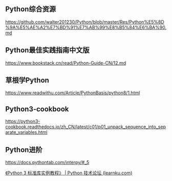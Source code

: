 

Python综合资源
---------------------------------------
https://github.com/walter201230/Python/blob/master/Res/Python%E5%8D%9A%E5%AE%A2%E7%BD%91%E7%AB%99%E8%B5%84%E6%BA%90.md

Python最佳实践指南中文版
---------------------------------------
https://www.bookstack.cn/read/Python-Guide-CN/12.md

草根学Python
---------------------------------------
https://www.readwithu.com/Article/PythonBasis/python8/1.html


Python3-cookbook
---------------------------------------
https://python3-cookbook.readthedocs.io/zh_CN/latest/c01/p01_unpack_sequence_into_separate_variables.html


Python进阶
---------------------------------------
https://docs.pythontab.com/interpy/#_5

[《Python 3 标准库实例教程》 | Python 技术论坛 (learnku.com)](https://learnku.com/docs/pymotw)